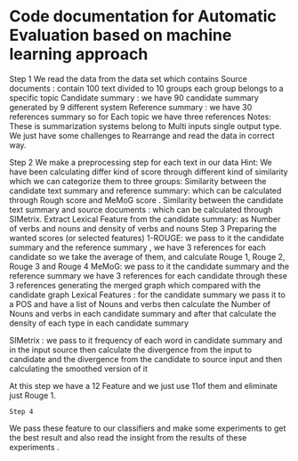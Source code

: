 # Code documentation for Automatic Evaluation based on machine learning approach 
 Step 1
We read the data from the data set which contains 
Source documents : contain 100 text divided to 10 groups each group belongs to a specific topic
Candidate summary :  we have 90 candidate summary generated by 9 different system 
Reference summary : we have 30 references summary so for 
              Each topic we have three references 
Notes: 
These is summarization systems belong to Multi inputs single output type.
We just have some challenges to Rearrange and read the data in correct way.

Step 2
We make a preprocessing step for each text in our data 
Hint:
We have been calculating differ kind of score through different kind of similarity which we can categorize them to three groups:
Similarity between the candidate text summary and reference summary: which can be calculated through Rough score and MeMoG score .
Similarity between the candidate text summary and source documents : which can be calculated through SIMetrix.
Extract Lexical Feature from the candidate summary: as Number of verbs and nouns and density of verbs and nouns 
Step 3
Preparing the wanted scores (or selected features)
1-ROUGE: we pass to it the candidate summary and the reference summary , we have 3 references for each candidate so we take the average of them, and calculate Rouge 1, Rouge 2, Rouge 3 and Rouge 4
MeMoG: we pass to it the candidate summary  and the reference summary  we have 3 references for each candidate through these 3 references generating the merged graph which compared with the candidate graph 
Lexical Features : for the candidate summary we pass it to a POS and have a list of Nouns  and verbs then calculate the Number of Nouns and verbs in each candidate summary and after that calculate the density of each type in each  candidate summary 

SIMetrix : we pass to it frequency of each word in candidate summary and in the input source  then calculate the divergence from the input to candidate and the divergence from the candidate to source input and then calculating the smoothed version of it 

At this step we have a 12 Feature and we just use 11of them and eliminate just Rouge 1.


    Step 4
We pass these feature to our classifiers and make some experiments to  get the best result and also read the insight from the results of these experiments .



